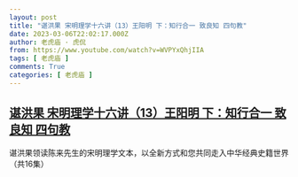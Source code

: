 ```yaml
---
layout: post
title: "谌洪果 宋明理学十六讲（13）王阳明 下：知行合一 致良知 四句教"
date: 2023-03-06T22:02:17.000Z
author: 老虎庙 · 虎侃
from: https://www.youtube.com/watch?v=WVPYxQhjIIA
tags: [ 老虎庙 ]
comments: True
categories: [ 老虎庙 ]
---
```

<!--1678140137000-->
[谌洪果 宋明理学十六讲（13）王阳明 下：知行合一 致良知 四句教](https://www.youtube.com/watch?v=WVPYxQhjIIA)
------

<div>
谌洪果领读陈来先生的宋明理学文本，以全新方式和您共同走入中华经典史籍世界（共16集）
</div>

